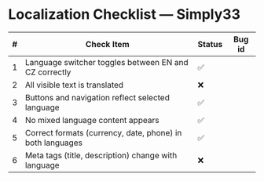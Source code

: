 # Localization Checklist — Simply33

| #  | Check Item                                                 | Status | Bug id |
|----|------------------------------------------------------------|--------|--------|
| 1  | Language switcher toggles between EN and CZ correctly      | ✅     |      |
| 2  | All visible text is translated                             | ❌     |      |
| 3  | Buttons and navigation reflect selected language           | ✅     |      |
| 4  | No mixed language content appears                          | ✅     |      |
| 5  | Correct formats (currency, date, phone) in both languages  | ✅     |      |
| 6  | Meta tags (title, description) change with language        | ❌     |      |
